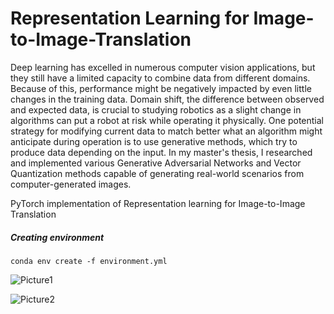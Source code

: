 # Representation Learning for Image-to-Image-Translation

Deep learning has excelled in numerous computer vision applications, but they still have a
limited capacity to combine data from different domains. Because of this, performance
might be negatively impacted by even little changes in the training data. Domain shift,
the difference between observed and expected data, is crucial to studying robotics as a
slight change in algorithms can put a robot at risk while operating it physically. One
potential strategy for modifying current data to match better what an algorithm might
anticipate during operation is to use generative methods, which try to produce data
depending on the input. In my master's thesis, I researched and implemented various Generative Adversarial
Networks and Vector Quantization methods capable of generating real-world scenarios
from computer-generated images.

PyTorch implementation of Representation learning for Image-to-Image Translation
##### Creating environment

`conda env create -f environment.yml`



![Picture1](https://user-images.githubusercontent.com/71276798/225160690-155ac65c-67cc-43e4-8816-85cebb99b266.png)

![Picture2](https://user-images.githubusercontent.com/71276798/225160913-dd707469-6d7c-496f-b31d-63c482ef6862.png)
